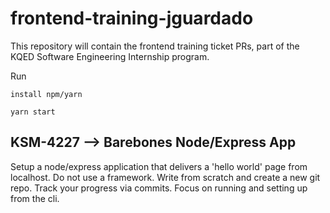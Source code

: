 # frontend-training-jguardado

This repository will contain the frontend training ticket PRs, part of the KQED Software Engineering Internship program.

Run

```install npm/yarn```

```yarn start```

## KSM-4227 --> Barebones Node/Express App

Setup a node/express application that delivers a 'hello world' page from localhost. Do not use a framework. Write from scratch and create a new git repo. Track your progress via commits. Focus on running and setting up from the cli.
